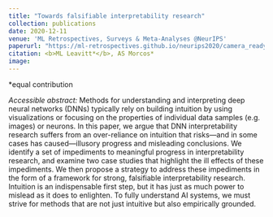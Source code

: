 ```yaml
---
title: "Towards falsifiable interpretability research"
collection: publications
date: 2020-12-11
venue: 'ML Retrospectives, Surveys & Meta-Analyses @NeurIPS'
paperurl: "https://ml-retrospectives.github.io/neurips2020/camera_ready/4.pdf"
citation: <b>ML Leavitt*</b>, AS Morcos*
image:
---
```

*equal contribution

<i>Accessible abstract:</i> Methods for understanding and interpreting deep neural networks (DNNs) typically rely on building intuition by using visualizations or focusing on the properties of individual data samples (e.g. images) or neurons. In this paper, we argue that DNN interpretability research suffers from an over-reliance on intuition that risks—and in some cases has caused—illusory progress and misleading conclusions. We identify a set of impediments to meaningful progress in interpretability research, and examine two case studies that highlight the ill effects of these impediments. We then propose a strategy to address these impediments in the form of a framework for strong, falsifiable interpretability research. Intuition is an indispensable first step, but it has just as much power to mislead as it does to enlighten. To fully understand AI systems, we must strive for methods that are not just intuitive but also empirically grounded.
